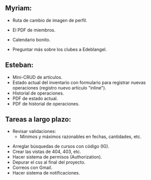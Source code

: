 ## Myriam:

- Ruta de cambio de imagen de perfil.
- El PDF de miembros.
- Calendario bonito.

- Preguntar más sobre los clubes a Edeblangel.

## Esteban:

- Mini-CRUD de artículos.
- Estado actual del inventario con formulario para registrar nuevas operaciones (registro nuevo artículo "inline").
- Historial de operaciones.
- PDF de estado actual.
- PDF de historial de operaciones.

## Tareas a largo plazo:

* Revisar validaciones:
  - Mínimos y máximos razonables en fechas, cantidades, etc.
- Arreglar búsquedas de cursos con código (IG).
- Crear las vistas de 404, 403, etc.
- Hacer sistema de permisos (Authorization).
- Depurar el css al final del proyecto.
- Correos con Gmail.
- Hacer sistema de notificaciones.
